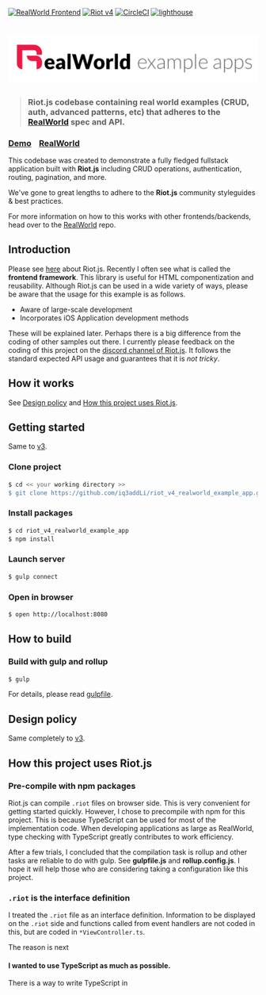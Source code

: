 [![RealWorld Frontend](https://img.shields.io/badge/realworld-frontend-%23783578.svg)](http://realworld.io) [<img title="Riot v4" src="https://img.shields.io/badge/RIOT-v4-red">](https://Riot.js.org) [![CircleCI](https://circleci.com/gh/iq3addLi/riot_v4_realworld_example_app.svg?style=shield)](https://circleci.com/gh/iq3addLi/riot_v4_realworld_example_app) [<img title="lighthouse" src="https://img.shields.io/badge/🗼-lighthouse-9cf.svg?logo=google">](https://lighthouse-dot-webdotdevsite.appspot.com/lh/html?url=https://riot-v4-realworld.addli.co.jp) 

# ![RealWorld Example App](./logo.png)

> ### Riot.js codebase containing real world examples (CRUD, auth, advanced patterns, etc) that adheres to the [RealWorld](https://github.com/gothinkster/realworld) spec and API.


### [Demo](http://riot-v4-realworld.addli.co.jp)&nbsp;&nbsp;&nbsp;&nbsp;[RealWorld](https://github.com/gothinkster/realworld)

This codebase was created to demonstrate a fully fledged fullstack application built with **Riot.js** including CRUD operations, authentication, routing, pagination, and more.

We've gone to great lengths to adhere to the **Riot.js** community styleguides & best practices.

For more information on how to this works with other frontends/backends, head over to the [RealWorld](https://github.com/gothinkster/realworld) repo.


## Introduction

Please see [here](https://riot.js.org) about Riot.js.  Recently I often see what is called the **frontend framework**.  This library is useful for HTML componentization and reusability. Although Riot.js can be used in a wide variety of ways, please be aware that the usage for this example is as follows.

* Aware of large-scale development
* Incorporates iOS Application development methods

These will be explained later. Perhaps there is a big difference from the coding of other samples out there. I currently please feedback on the coding of this project on the [discord channel of Riot.js](https://discord.gg/PagXe5Y). It follows the standard expected API usage and guarantees that it is *not tricky*.


## How it works

See [Design policy](#design-policy) and [How this project uses Riot.js](#how-this-project-uses-riotjs).



## Getting started

Same to [v3](https://github.com/iq3addLi/riot_realworld_example_app#getting-started).

### Clone project

```bash
$ cd << your working directory >>
$ git clone https://github.com/iq3addLi/riot_v4_realworld_example_app.git
```

### Install packages

```bash
$ cd riot_v4_realworld_example_app
$ npm install
```

### Launch server

```bash
$ gulp connect
```

### Open in browser

```bash
$ open http://localhost:8080
```



## How to build

### Build with gulp and rollup

```bash
$ gulp
```

For details, please read [gulpfile](https://github.com/iq3addLi/riot_realworld_example_app/blob/master/gulpfile.js).



## Design policy

Same completely to [v3](https://github.com/iq3addLi/riot_realworld_example_app#design-policy).



## How this project uses Riot.js

### Pre-compile with npm packages

Riot.js can compile `.riot` files on browser side. This is very convenient for getting started quickly. However, I chose to precompile with npm for this project.  This is because TypeScript can be used for most of the implementation code. When developing applications as large as RealWorld, type checking with TypeScript greatly contributes to work efficiency. 

After a few trials, I concluded that the compilation task is rollup and other tasks are reliable to do with gulp. See **gulpfile.js** and **rollup.config.js**. I hope it will help those who are considering taking a configuration like this project. 



### `.riot` is the interface definition

I treated the `.riot` file as an interface definition.  Information to be displayed on the `.riot` side and functions called from event handlers are not coded in this, but are coded in `*ViewController.ts`.  

The reason is next

#### I wanted to use TypeScript as much as possible.

There is a way to write TypeScript in <script> in `.riot`, but even so, it is difficult to get editor support, and the benefits of writing in TypeScript are not as expected. So I tried to code the implementation on the `.ts` side, and the `.riot` side only coded the connection to the implementation. 

#### It has almost the same structure as iOS development

I will explain the second reason. I'm usually an iOS Developer. In iOS, the UI layout is described in a file called `.storyboard` or` .xib`. Both are XML.  Normally, editing is not done directly by hand, but can be done on the GUI using the Xcode SDK **InterfaceBuilder** function. After all, the information displayed on the UI and the action by event firing are described in the `.swift` implementation file. This relationship is very similar to the relationship between the `.riot` and the ` .ts` implementation code. This meant that the usual strategy could be put directly into web development. **Isn't this great?**

I was delighted to see that the power of Riot.js removed the barriers to web development. ✊



### Use [riot-route](https://github.com/riot/route) for routing

I used riot-route for routing following v3. riot-route is an independent and well-designed component that **can be used without modification in v4**. Major updates have not been made to match Riot.js, but there is no problem.



### Designed for large-scale development

Pre-compiling and bundling with npm, adopting TypeScript, all of this means thinking in advance to handle even larger requirements. Adding `i18next` to this structure will facilitate internationalization. If you need UI animation, you can borrow the power of `anime.js` and `Three.js`. If the UI becomes complicated, you can adopt a reactive libraries. 

I often witness that riot is worried that it is not suitable for large-scale development because of its simplicity. But **it ’s a complete misunderstanding**. There is nothing to sacrifice for the simplicity of Riot.js. Riotjs makes it possible to implement RealWorld, and even more complex applications can be written. My assumption is that it would be easy to implement facebook. Who wants more than that? 



##  Points to migrate from v3 to v4

### The import instruction has changed

Necessary when precompiling.

#### v3

```typescript
import riot from "riot"
```

#### v4

```typescript
import { component } from "riot"
```

In v4, it is now possible to import only the functions you want to use. 

You can also create and call a namespace like this

```typescript
import * as riot from 'riot'
```



### Mounted explicitly required unmount

From v4 you have to call unmount explicitly. Otherwise your UI will look like BOSS in part 5 of JOJO's bizarre adventure 😈.
Don't forget to put true in the second argument of `unmount`. The root tag will also disappear.

#### ex [v3](https://github.com/iq3addLi/riot_realworld_example_app/blob/1.0.0/src/Domain/UseCase/ApplicationUseCase.ts#L84), [v4](https://github.com/iq3addLi/riot_v4_realworld_example_app/blob/master/src/Domain/UseCase/ApplicationUseCase.ts#L79-L80)



### Measures against access to childview being deleted

This was the most difficult part of migrating to v4. 

[Access to parent and child views from v4 has been removed.](https://riot.js.org/migration-guide/#parent-and-children) I able understand Riot.js remove access to parent view. But, I skeptical about remove access to child views. 

I tried using the `riot-ref-plugin.js` described in the official migration guide, but this didn't work 😢.

After trying a lot, I realized that I got a mounted RiotComponent with the `component()` function.
I kept this reference in the implementation code of `.ts`. Just like `IBOutlet` in iOS development.

**ex.**  [Article table view mounted in articles scene](https://github.com/iq3addLi/riot_v4_realworld_example_app/blob/master/src/Presentation/ViewController/Articles.riot#L16-L55)

```typescript
    onMounted(_,state){
        let owner = state.owner
      	...(Omitted)...
        // Mount child components and Connect action
        let articlesTableView = component(ArticlesTableView)( this.$("#articlesTableView"), {
            didSelectProfile: owner.didSelectProfile,
            didSelectArticle: owner.didSelectArticle,
            didFavoriteArticle: owner.didFavoriteArticle
        })
      	...(Omitted)...
        // Connect outlet
        owner.articlesTableView = articlesTableView
      	...(Omitted)...
    }
```

**ex.**  [Property on the implementation code side](https://github.com/iq3addLi/riot_v4_realworld_example_app/blob/1.0.0/src/Presentation/ViewController/ArticlesViewController.ts#L7-L16)

```typescript
export default class ArticlesViewController {

    // Outlets
    ...(Omitted)...
    articlesTableView: RiotCoreComponent|any
    ...(Omitted)...
```

ArticlesTableView is a view that lists article title and description. `owner` is the implementation code written in `.ts`. When the parent view `onMounted ()` is executed, it explicitly indicates the mount of the child view. (It was done implicitly in v3. I think it was smarter with less boilerplate code, but it can't be helped 🙃)  The `| any` is used to suppress TypeScript warnings. Even in iOS development, there is no checking mechanism for IBOutlet connection, so it may cause problems by connecting an unexpected view at the beginning. I didn't think this was a problem because the mechanism was almost the same.

When the child view is mounted, the handler of the event issued from the child view is passed as initialProps. This is very similar to the `IBAction` connection in iOS development. 

I was able to use the same design as v3 to restore access to child views in the above way.

It's a my boring idea,  Child view has a relationship shared life and death with the parent view from the beginning in the screen transition. Using that relationship to allow access to the child is the least wasteful way. I think that using the `Observable` or Reactive libraries and trying to add another relationship is the last method to consider. In many cases (even as large as RealWorld), it can be implemented without relying on them.

If only the official migration guide has an alternative, the difficulty of using Riot.js will increase dramatically. In the next major version, I expect Riot.js to get back access to child views. `parent` is not required. If the reference is unidirectional, in many cases the problem should not occur.  



### Writing event handlers with arguments

In v3 you had to use `bind()`, but in v4 you can now do more appropriate writing.

#### ex. [v3](https://github.com/iq3addLi/riot_realworld_example_app/blob/1.0.0/src/Presentation/View/CommentTableView.tag#L54), [v4](https://github.com/iq3addLi/riot_v4_realworld_example_app/blob/1.0.0/src/Presentation/View/CommentTableView.riot#L62)



### Other things (officially guided)

* [Change extension from .tag to .riot](http://riot.js.org/documentation/#syntax)
* [Rewrite `.riot` script to` export default`](https://riot.js.org/migration-guide/#the-script-tag)
* [Move local variable to `state`](https://riot.js.org/migration-guide#opts-vs-props-and-state)
* [virtual to template tag](https://riot.js.org/migration-guide/#virtual-tags)  There was no trouble just by rewriting :)



## Migrated impressions

The adoption of Layered Archtecture made the transition to v4 very smooth. The effect is limited to the presentation layer only. Look at the commit log after August 8th. You can see that the important fixes are concentrated under `src/Presentation`.  The most time-consuming process was to find out how to implement my design with v4. If I know it in advance, I can migrate in a day.  (Please note that I do not spend all my time developing this project because I'm doing part-time work remotely). Thanks to Riot.js for making this structure easier.

Since the access method to childView was cut off from riot, I had to push the idea of iOS Development more than v3 in order to organize thoughts. However, this allowed the idea of .riot files to be advanced to `.xib without InterfaceBuilder`.  This has the disadvantage of not being able to get InterfaceBuilder support, but it also has the advantage of being able to define a UI that is smarter than `.xib`.

```
🗒 This is an aside, Somewhere a syntax suger that can easily unescape HTML has been proposed. It seems that riot 4.3.7 was not included. This is a very fun feature :).
```



## For guys interested in Riot.js

I've been using Riot.js since 2016 to develop our services. Riot.js is very simple as declared. Since Riot.js does not have many functions by itself, there is not much discussion about itself. That's why you don't see many names on the web. This is because you can spend more time learning how to use CSS frameworks such as `bulma`, or useful libraries such as `moment`, `i18next`, `inversity`, and `marked`.

I would like to list two important facts here
* Riot.js made iOS Developer possible for web development.
* Riot.js development also leads to learning iOS development.

I wish you the best choice without being bound by numbers like Google Trend or Github star 😉.